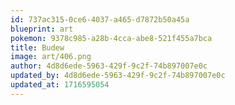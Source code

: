 ```yaml
---
id: 737ac315-0ce6-4037-a465-d7872b50a45a
blueprint: art
pokemon: 9378c985-a28b-4cca-abe8-521f455a7bca
title: Budew
image: art/406.png
author: 4d8d6ede-5963-429f-9c2f-74b897007e0c
updated_by: 4d8d6ede-5963-429f-9c2f-74b897007e0c
updated_at: 1716595054
---
```

